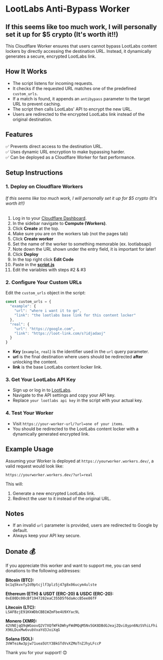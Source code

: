 # LootLabs Anti-Bypass Worker

## If this seems like too much work, I will personally set it up for $5 crypto (It's worth it!!)

This Cloudflare Worker ensures that users cannot bypass LootLabs content lockers by directly accessing the destination URL. Instead, it dynamically generates a secure, encrypted LootLabs link.

## How It Works
- The script listens for incoming requests.
- It checks if the requested URL matches one of the predefined `custom_urls`.
- If a match is found, it appends an `antibypass` parameter to the target URL to prevent caching.
- The script then calls LootLabs' API to encrypt the new URL.
- Users are redirected to the encrypted LootLabs link instead of the original destination.

## Features
✅ Prevents direct access to the destination URL.<br>
✅ Uses dynamic URL encryption to make bypassing harder.<br>
✅ Can be deployed as a Cloudflare Worker for fast performance.<br>

## Setup Instructions

### 1. Deploy on Cloudflare Workers
###### If this seems like too much work, I will personally set it up for $5 crypto (It's worth it!!)
1. Log in to your [Cloudflare Dashboard](https://dash.cloudflare.com/).
2. In the sidebar navigate to **Compute (Workers)**.
3. Click **Create** at the top.
4. Make sure you are on the workers tab (not the pages tab)
5. Click **Create worker**
6. Set the name of the worker to something memorable (ex. lootlabsapi)
7. Note down the URL shown under the entry field, it is important for later!
8. Click **Deploy**
9. In the top right click **Edit Code**
10. Paste in the **[script.js](https://raw.githubusercontent.com/kbdevs/lootlabs-antibypass/refs/heads/main/script.js?v=1)**
11. Edit the variables with steps #2 & #3

### 2. Configure Your Custom URLs
Edit the `custom_urls` object in the script:

```javascript
const custom_urls = {
  "example": {
    "url": "where i want it to go",
    "link": "the lootlabs base link for this content locker"
  },
  "real": {
    "url": "https://google.com",
    "link": "https://loot-link.com/s?idjadaoj"
  }
}
```
- **Key** (`example`, `real`) is the identifier used in the `url` query parameter.
- **url** is the final destination where users should be redirected **after** unlocking the content.
- **link** is the base LootLabs content locker link.

### 3. Get Your LootLabs API Key
- Sign up or log in to [LootLabs](https://creators.lootlabs.gg/advanced).
- Navigate to the API settings and copy your API key.
- Replace `your lootlabs api key` in the script with your actual key.

### 4. Test Your Worker
- Visit `https://your-worker-url/?url=one of your items`.
- You should be redirected to the LootLabs content locker with a dynamically generated encrypted link.

## Example Usage
Assuming your Worker is deployed at `https://yourworker.workers.dev/`, a valid request would look like:

```
https://yourworker.workers.dev/?url=real
```
This will:
1. Generate a new encrypted LootLabs link.
2. Redirect the user to it instead of the original URL.

## Notes
- If an invalid `url` parameter is provided, users are redirected to Google by default.
- Always keep your API key secure.

## Donate 💰  
If you appreciate this worker and want to support me, you can send donations to the following addresses:  

**Bitcoin (BTC):**  
`bc1q5kvxfy2d9ptcjlf3plz5j47g8x06ucym4ulste`  

**Ethereum (ETH) & USDT (ERC-20) & USDC (ERC-20):**  
`0xE80Dc00cBf1947282eaC355D5f6daAccB5ee86fF`  

**Litecoin (LTC):**  
`LSAFBzjE91KkWDbCBB1WZmFbe4U9XYac9L`  

**Monero (XMR):**  
`42VNEjqQ9qWGoovQ2V7XQfWFkDWhyFWdMQqM5Nv5GK8DBdGJeajZQvi8ypn6NzSVhiLFhiX96LDuxMw6vubVxaYd3JoiXqG`  

**Solana (SOL):**  
`3VWTezAw3pjw71uea5UtY3BkGTdVvXZMoTnZJhyLFccP`  

Thank you for your support! 😊 

